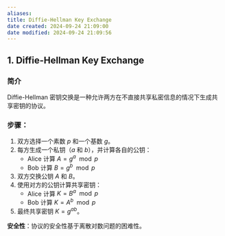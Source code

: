 ```yaml
---
aliases: 
title: Diffie-Hellman Key Exchange
date created: 2024-09-24 21:09:00
date modified: 2024-09-24 21:09:56
---
```


## 1. Diffie-Hellman Key Exchange
### 简介  
Diffie-Hellman 密钥交换是一种允许两方在不直接共享私密信息的情况下生成共享密钥的协议。

### 步骤：
1. 双方选择一个素数 $p$ 和一个基数 $g$。
2. 每方生成一个私钥（$a$ 和 $b$），并计算各自的公钥：
   - Alice 计算 $A = g^a \mod p$
   - Bob 计算 $B = g^b \mod p$
3. 双方交换公钥 $A$ 和 $B$。
4. 使用对方的公钥计算共享密钥：
   - Alice 计算 $K = B^a \mod p$
   - Bob 计算 $K = A^b \mod p$
5. 最终共享密钥 $K = g^{ab}$。

**安全性**：协议的安全性基于离散对数问题的困难性。
